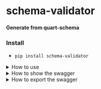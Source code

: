 schema-validator
============

#### Generate from quart-schema


### Install

 - `pip install schema-validator`

<details>
<summary>How to use</summary>

```
    from dataclasses import dataclass
    from datetime import datetime
    from typing import Optional
    from pydantic import BaseModel

    from flask import Flask
    from quart import Quart
    from schema_validator import SchemaValidator
    from schema_validator.flask import validate
    # from schema_validator.quart import validate


    app = Flask(__name__)

    # or 
    app = Quart(__name__)
    
    
    OR
    
    schema = SchemaValidator(app)
    schema.init_app(app)

    @dataclass
    class Todo:
        task: str
        due: Optional[datetime]

    class TodoResponse(BaseModel):
        id: int
        name: str

    @app.post("/")
    @validate(body=Todo, responses=TodoResponse)
    def create_todo():
        # balabala
        return dict(id=1, name="2")
        
    @app.get("/")
    @validate(
        query=Todo,
        responses={200: TodoResponse, 400: TodoResponse}
    )
    def update_todo():
        # balabala
        return TodoResponse(id=1, name="123")

    @app.delete("/")
    @validate(
        body=Todo,
        responses={200: TodoResponse}
    )
    def delete():
        # balabala
        return jsonify(id=1)

    @tags("SOME-TAG", "OTHER-TAG")  # only for swagger
    class View(MethodView):
        @validate(...)
        def get(self):
            return {}
       
    
```
</details>

<details>
<summary>How to show the swagger </summary>

```

app.config["SWAGGER_ROUTE"] = True

http://yourhost/swagger/docs   -> show the all swagger

http://yourhost/swagger/docs/{tag} -> show the swagger which include tag

```
</details>

<details>
<summary>How to export the swagger </summary>

```
add command in flask/quart:
    app.cli.add_command(generate_schema_command)

Export all swagger to json file:

 - flask/quart schema -o swagger.json

Export the swagger which include the ACCOUNT tag:

 - flask/quart schema -o swagger.json -t ACCOUNT

```
</details>
